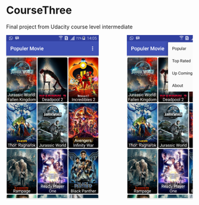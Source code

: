 # CourseThree
Final project from Udacity course level intermediate

<pre>
<img src="Screenshot/Screenshot_2018-06-22-14-05-35.png" width="250" height="444">         <img src="Screenshot/Screenshot_2018-06-22-14-05-52.png" width="250" height="444">         <img src="Screenshot/Screenshot_2018-06-22-14-06-00.png" width="250" height="444">         <img src="Screenshot/Screenshot_2018-06-22-14-06-09.png" width="250" height="444">
</pre>
